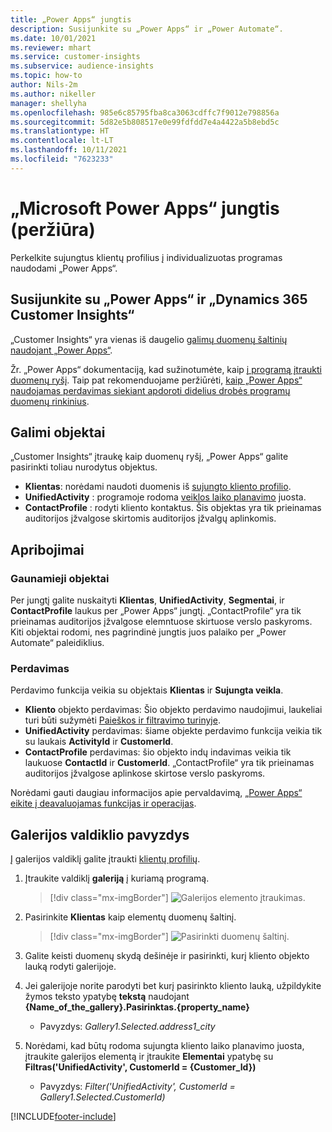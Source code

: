 ```yaml
---
title: „Power Apps“ jungtis
description: Susijunkite su „Power Apps“ ir „Power Automate“.
ms.date: 10/01/2021
ms.reviewer: mhart
ms.service: customer-insights
ms.subservice: audience-insights
ms.topic: how-to
author: Nils-2m
ms.author: nikeller
manager: shellyha
ms.openlocfilehash: 985e6c85795fba8ca3063cdffc7f9012e798856a
ms.sourcegitcommit: 5d82e5b808517e0e99fdfdd7e4a4422a5b8ebd5c
ms.translationtype: HT
ms.contentlocale: lt-LT
ms.lasthandoff: 10/11/2021
ms.locfileid: "7623233"
---
```

# <a name="microsoft-power-apps-connector-preview"></a>„Microsoft Power Apps“ jungtis (peržiūra)

Perkelkite sujungtus klientų profilius į individualizuotas programas naudodami „Power Apps“.

## <a name="connect-power-apps-and-dynamics-365-customer-insights"></a>Susijunkite su „Power Apps“ ir „Dynamics 365 Customer Insights“

„Customer Insights“ yra vienas iš daugelio [galimų duomenų šaltinių naudojant „Power Apps“](/powerapps/maker/canvas-apps/working-with-data-sources).

Žr. „Power Apps“ dokumentaciją, kad sužinotumėte, kaip [į programą įtraukti duomenų ryšį](/powerapps/maker/canvas-apps/add-data-connection). Taip pat rekomenduojame peržiūrėti, [kaip „Power Apps“ naudojamas perdavimas siekiant apdoroti didelius drobės programų duomenų rinkinius](/powerapps/maker/canvas-apps/delegation-overview).

## <a name="available-entities"></a>Galimi objektai

„Customer Insights“ įtraukę kaip duomenų ryšį, „Power Apps“ galite pasirinkti toliau nurodytus objektus.

- **Klientas**: norėdami naudoti duomenis iš  [sujungto kliento profilio](customer-profiles.md).
- **UnifiedActivity** : programoje rodoma [veiklos laiko planavimo](activities.md) juosta.
- **ContactProfile** : rodyti kliento kontaktus. Šis objektas yra tik prieinamas auditorijos įžvalgose skirtomis auditorijos įžvalgų aplinkomis.

## <a name="limitations"></a>Apribojimai

### <a name="retrievable-entities"></a>Gaunamieji objektai

Per jungtį galite nuskaityti **Klientas**, **UnifiedActivity**, **Segmentai**, ir **ContactProfile** laukus per „Power Apps“ jungtį. „ContactProfile“ yra tik prieinamas auditorijos įžvalgose elemntuose skirtuose verslo paskyroms. Kiti objektai rodomi, nes pagrindinė jungtis juos palaiko per „Power Automate“ paleidiklius.

### <a name="delegation"></a>Perdavimas

Perdavimo funkcija veikia su objektais **Klientas** ir **Sujungta veikla**. 

- **Kliento** objekto perdavimas: Šio objekto perdavimo naudojimui, laukeliai turi būti sužymėti [Paieškos ir filtravimo turinyje](search-filter-index.md).  
- **UnifiedActivity** perdavimas: šiame objekte perdavimo funkcija veikia tik su laukais **ActivityId** ir **CustomerId**.  
- **ContactProfile** perdavimas: šio objekto indų indavimas veikia tik laukuose **ContactId** ir **CustomerId**. „ContactProfile“ yra tik prieinamas auditorijos įžvalgose aplinkose skirtose verslo paskyroms.

Norėdami gauti daugiau informacijos apie pervaldavimą, [„Power Apps“ eikite į deavaluojamas funkcijas ir operacijas](/powerapps/maker/canvas-apps/delegation-overview). 

## <a name="example-gallery-control"></a>Galerijos valdiklio pavyzdys

Į galerijos valdiklį galite įtraukti [klientų profilių](/powerapps/maker/canvas-apps/add-gallery).

1. Įtraukite valdiklį **galeriją** į kuriamą programą.

    > [!div class="mx-imgBorder"]
    > ![Galerijos elemento įtraukimas.](media/connector-powerapps9.png "Galerijos elemento įtraukimas.")

2. Pasirinkite **Klientas** kaip elementų duomenų šaltinį.

    > [!div class="mx-imgBorder"]
    > ![Pasirinkti duomenų šaltinį.](media/choose-datasource-powerapps.png "Duomenų šaltinio pasirinkimas.")

3. Galite keisti duomenų skydą dešinėje ir pasirinkti, kurį kliento objekto lauką rodyti galerijoje.

4. Jei galerijoje norite parodyti bet kurį pasirinkto kliento lauką, užpildykite žymos teksto ypatybę **tekstą** naudojant **{Name_of_the_gallery}.Pasirinktas.{property_name}**  
    - Pavyzdys: _Gallery1.Selected.address1_city_

5. Norėdami, kad būtų rodoma sujungta kliento laiko planavimo juosta, įtraukite galerijos elementą ir įtraukite **Elementai** ypatybę su **Filtras('UnifiedActivity', CustomerId = {Customer_Id})**  
    - Pavyzdys: _Filter('UnifiedActivity', CustomerId = Gallery1.Selected.CustomerId)_


[!INCLUDE[footer-include](../includes/footer-banner.md)]
